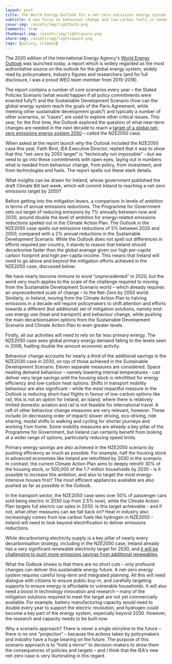 ```yaml
---
layout: post
title: The World Energy Outlook for a net-zero emissions energy system by 2050 – what insights for Ireland?
subtitle: A new focus on behaviour change and low-carbon fuels is needed to meet the target
cover-img: /assets/img/lightbulb.png
Comments: true
thumbnail-img: /assets/img/lightsquare.png
share-img: /assets/img/lightsquare.png
tags: [policy, climate]
---
```


The 2020 edition of the International Energy Agency's [World Energy Outlook](https://www.iea.org/reports/world-energy-outlook-2020) was launched today, a report which is widely regarded as the most authoritative source on the outlook for the global energy system, widely read by policymakers, industry figures and researchers (and for full disclosure, I was a proud WEO team member from 2015-2018).

The report contains a number of core scenarios every year – the Stated Policies Scenario (what would happen if all policy commitments were enacted fully?) and the Sustainable Development Scenario (how can the global energy system reach the goals of the Paris Agreement, while meeting other sustainable development goals?) and typically a number of other scenarios, or “cases”, are used to explore other critical issues. This year, for the first time, the Outlook explored the question of what near-term changes are needed in the next decade to reach a [target of a global net-zero emissions energy system 2050](https://www.iea.org/reports/world-energy-outlook-2020/achieving-net-zero-emissions-by-2050#abstract) – called the NZE2050 case.

When asked at the report launch why the Outlook included the NZE2050 case this year, Fatih Birol, IEA Executive Director, replied that it was to show that this “net-zero by 2050 target” is “technically not impossible” – but we need to go into these commitments with open eyes, laying out in numbers what is needed from behaviour change, from policy, from investment, and from technologies and fuels. The report spells out these stark details.

What insights can be drawn for Ireland, whose government published the draft Climate Bill last week, which will commit Ireland to reaching a net-zero emissions target by 2050?

Before getting into the mitigation levers, a comparison in levels of ambition in terms of annual emissions reductions. The Programme for Government sets out target of reducing emissions by 7% annually between now and 2030, around double the level of ambition for energy-related emissions reductions spelled out in the Climate Action Plan. The Outlook in the NZE2050 case spells out emissions reductions of 5% between 2020 and 2050, compared with a 2% annual reductions in the Sustainable Development Scenario. While the Outlook does not spell out differences in efforts required per country, it stands to reason that Ireland should decarbonise faster than the global average given our high per-capita carbon footprint and high per-capita income. This means that Ireland will need to go above and beyond the mitigation efforts achieved in the NZE2050 case, discussed below.

We have nearly become immune to word “unprecedented” in 2020, but the word very much applies to the scale of the challenge required to moving from the Sustainable Development Scenario world – which already requires an unprecedented scale of change – to the Net-Zero by 2050 world. Similarly, in Ireland, moving from the Climate Action Plan to halving emissions in a decade will require policymakers to shift attention and efforts towards a different (but additional) set of mitigation solutions, namely end-use energy use (heat and transport) and behaviour change, while pushing the main decarbonisation options from the Sustainable Development Scenario and Climate Action Plan to even greater levels.

Firstly, all our activities will need to rely on far less primary energy. The NZE2050 case sees global primary energy demand falling to the levels seen in 2006, fuelling double the amount economic activity.

Behaviour change accounts for nearly a third of the additional savings in the NZE2030 case in 2030, on top of those achieved in the Sustainable Development Scenario. Eleven separate measures are considered. Space heating demand behaviour – namely lowering internal temperatures - can deliver very large savings until the housing stock is retrofitted for energy efficiency and low-carbon heat options. Shifts in transport mobility behaviour are also significant – while the most impactful measure in the Outlook is reducing short-haul flights in favour of low-carbon options like rail, this is not an option for Ireland, an island, where there is relatively limited domestic aviation and rail is not feasible for international travel. A raft of other behaviour change measures are very relevant, however. These include (in decreasing order of impact) slower driving, eco-driving, ride sharing, modal shifts to walking and cycling for shorter journeys and working from home. Some mobility measures are already a key pillar of the Programme for Government, but Ireland can certainly benefit from looking at a wider range of options, particularly reducing speed limits.

Primary energy savings are also achieved in the NZE2050 scenario by pushing efficiency as much as possible. For example, half the housing stock in advanced economies like Ireland are retrofitted by 2030 in the scenario. In contrast, the current Climate Action Plan aims to deeply retrofit 30% of the housing stock, or 500,000 of the 1.7 million households by 2030 - is it possible to increase this ambition, and also to target the most energy-intensive houses first? The most efficient appliances available are also pushed as far as possible in the Outlook.

In the transport sector, the NZE2050 case sees over 50% of passenger cars sold being electric in 2030 (up from 2.5% now), while the Climate Action Plan targets full electric car sales in 2030. Is this target achievable - and if not, what other measures can we fall back on? Heat in industry also increasingly comes from low carbon fuels like hydrogen in NZE2050 - Ireland will need to look beyond electrification to deliver emissions reductions.

While decarbonising electricity supply is a key pillar of nearly every decarbonisation strategy, including in the NZE2050 case, Ireland already has a very significant renewable electricity target for 2030, and [it will be challenging to push more emissions savings from additional renewables](https://www.marei.ie/wp-content/uploads/2020/05/Policy-Brief-Increasing-the-ambition-on-the-70-RES-E-target-June-2020.pdf).

What the Outlook shows is that there are no short cuts – only profound changes can deliver this sustainable energy future. A net-zero energy system requires careful long-term and integrated planning. All this will need dialogue with citizens to ensure public buy-in, and carefully targeting supports to ensure energy is affordable to vulnerable households. It will also need a boost in technology innovation and research – many of the mitigation solutions required to meet the target are not yet commercially available. For example, battery manufacturing capacity would need to double every year to support the electric revolution, and hydrogen could become a key part of the energy system, especially beyond 2030. However, the research and capacity needs to be built now.  

Why a scenario approach? There is never a single storyline to the future – there is no one “projection” – because the actions taken by policymakers and industry have a huge bearing on the future. The purpose of this scenario approach is to “hold a mirror” to decision-makers to show them the consequences of policies and targets – and I think that the IEA's new net-zero case is very illuminating in this regard.
